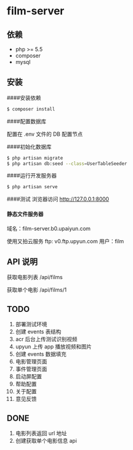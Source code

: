 # film-server

## 依赖
* php >= 5.5
* composer
* mysql

## 安装

####安装依赖
``` bash
$ composer install
```

####配置数据库

配置在 .env 文件的 DB 配置节点


####初始化数据库
``` bash
$ php artisan migrate
$ php artisan db:seed --class=UserTableSeeder
```

####运行开发服务器
``` bash
$ php artisan serve
```

####测试
浏览器访问 http://127.0.0.1:8000

#### 静态文件服务器
域名：film-server.b0.upaiyun.com

使用又拍云服务
ftp: v0.ftp.upyun.com
用户：film


## API 说明

获取电影列表 /api/films

获取单个电影 /api/films/1

## TODO
1. 部署测试环境
1. 创建 events 表结构
1. acr 后台上传测试识别视频
1. upyun 上传 app 播放视频和图片
1. 创建 events 数据填充
1. 电影管理页面
1. 事件管理页面
1. 启动屏配置
1. 帮助配置
1. 关于配置
1. 意见反馈

## DONE
1. 电影列表返回 url 地址
1. 创建获取单个电影信息 api
